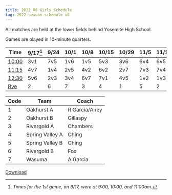 ```yaml
---
title: 2022 U8 Girls Schedule
tag: 2022-season schedule u8
---
```


All matches are held at the lower fields behind Yosemite High School.

Games are played in 10-minute quarters.

| Time         | 9/17[^1]| 9/24  | 10/1  | 10/8  | 10/15 | 10/29 | 11/5  | 11/12 | 11/19
|--------------|---------|-------|-------|-------|-------|-------|-------|-------|-------
| <u>10:00</u> | 3v1     | 7v5   | 1v6   | 1v5   | 5v3   | 3v6   | 6v4   | 6v5   | 4v3
| <u>11:15</u> | 4v7     | 1v4   | 2v5   | 4v2   | 6v2   | 2v7   | 7v3   | 7v4   | 5v2
| <u>12:30</u> | 5v6     | 2v3   | 3v4   | 6v7   | 7v1   | 4v5   | 1v2   | 1v3   | 6v1
| <u>Bye</u>   | 2       | 6     | 7     | 3     |  4    | 1     | 5     | 2     | 7


| Code  | Team            | Coach                         
|-------|-----------------|---------------
| 1     | Oakhurst A      | R Garcia/Airey
| 2     | Oakhurst B      | Gillaspy
| 3     | Rivergold A     | Chambers
| 4     | Spring Valley A | Ching
| 5     | Spring Valley B | Ching
| 6     | Rivergold B     | Fox
| 7     | Wasuma          | A Garcia


[Download](/schedules/2022/MAYSL-2022-U8-girls.pdf)

[^1]: *Times for the 1st game, on 9/17, were at 9:00, 10:00, and 11:00am.*
